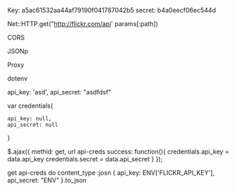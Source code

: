 Key:  a5ac61532aa44af79190f041787042b5 
secret:  b4a0eecf06ec544d 


Net::HTTP.get("http://flickr.com/api' params[:path])

CORS

JSONp

Proxy

dotenv

api_key: 'asd',
api_secret: "asdfdsf"


var credentials{
	
	api_key: null,
	api_secret: null
}


$.ajax({
	methid: get,
	url api-creds
	success: function(){
	credentials.api_key = data.api_key
	credentials.secret = data.api_secret
	}
});


get api-creds do
content_type :josn
{
	api_key: ENV['FLICKR_API_KEY'],
	api_secret: "ENV"
}.to_json